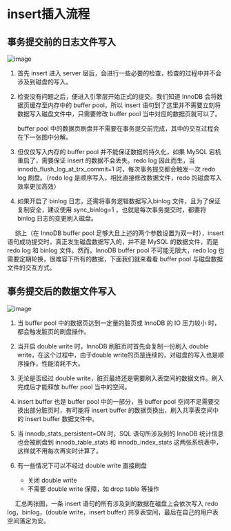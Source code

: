 


# insert插入流程  
<!-- 
回顾下写流程
https://mp.weixin.qq.com/s/CYPARs7o_X9PnMlkGxtOcw
-->

## 事务提交前的日志文件写入  
![image](https://gitee.com/wt1814/pic-host/raw/master/images/SQL/sql-150.png)  

1. 首先 insert 进入 server 层后，会进行一些必要的检查，检查的过程中并不会涉及到磁盘的写入。
2. 检查没有问题之后，便进入引擎层开始正式的提交。我们知道 InnoDB 会将数据页缓存至内存中的 buffer pool，所以 insert 语句到了这里并不需要立刻将数据写入磁盘文件中，只需要修改 buffer pool 当中对应的数据页就可以了。

    buffer pool 中的数据页刷盘并不需要在事务提交前完成，其中的交互过程会在下一张图中分解。

4. 但仅仅写入内存的 buffer pool 并不能保证数据的持久化，如果 MySQL 宕机重启了，需要保证 insert 的数据不会丢失。redo log 因此而生，当 innodb_flush_log_at_trx_commit=1 时，每次事务提交都会触发一次 redo log 刷盘。（redo log 是顺序写入，相比直接修改数据文件，redo 的磁盘写入效率更加高效）
5. 如果开启了 binlog 日志，还需将事务逻辑数据写入binlog 文件，且为了保证复制安全，建议使用 sync_binlog=1 ，也就是每次事务提交时，都要将 binlog 日志的变更刷入磁盘。  

&emsp; 综上（在 InnoDB buffer pool 足够大且上述的两个参数设置为双一时），insert 语句成功提交时，真正发生磁盘数据写入的，并不是 MySQL 的数据文件，而是 redo log 和 binlog 文件。然而，InnoDB buffer pool 不可能无限大，redo log 也需要定期轮换，很难容下所有的数据，下面我们就来看看 buffer pool 与磁盘数据文件的交互方式。

## 事务提交后的数据文件写入  
![image](https://gitee.com/wt1814/pic-host/raw/master/images/SQL/sql-151.png)  
1. 当 buffer pool 中的数据页达到一定量的脏页或 InnoDB 的 IO 压力较小 时，都会触发脏页的刷盘操作。
2. 当开启 double write 时，InnoDB 刷脏页时首先会复制一份刷入 double write，在这个过程中，由于double write的页是连续的，对磁盘的写入也是顺序操作，性能消耗不大。
3. 无论是否经过 double write，脏页最终还是需要刷入表空间的数据文件。刷入完成后才能释放 buffer pool 当中的空间。
4. insert buffer 也是 buffer pool 中的一部分，当 buffer pool 空间不足需要交换出部分脏页时，有可能将 insert buffer 的数据页换出，刷入共享表空间中的 insert buffer 数据文件中。
5. 当 innodb_stats_persistent=ON 时，SQL 语句所涉及到的 InnoDB 统计信息也会被刷盘到 innodb_table_stats 和 innodb_index_stats 这两张系统表中，这样就不用每次再实时计算了。
6. 有一些情况下可以不经过 double write 直接刷盘

    * 关闭 double write  
    * 不需要 double write 保障，如 drop table 等操作  


&emsp; 汇总两张图，一条 insert 语句的所有涉及到的数据在磁盘上会依次写入 redo log，binlog，(double write，insert buffer) 共享表空间，最后在自己的用户表空间落定为安。